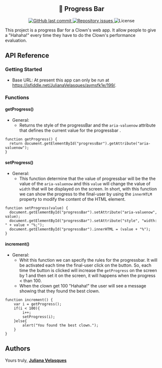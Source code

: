 <h2 align="center">
  🚀 Progress Bar
</h2>

<p align="center">
  
  <a href="https://github.com/Silve1ra/coffee-shop/commits/main">
    <img alt="GitHub last commit" src="https://img.shields.io/github/last-commit/JulianaVelasques/progressBarAPI">
  </a>

  <a href="https://github.com/Silve1ra/coffee-shop/issues">
    <img alt="Repository issues" src="https://img.shields.io/github/issues/JulianaVelasques/progressBarAPI">
  </a>

  <img alt="License" src="https://img.shields.io/badge/license-MIT-brightgreen">
</p>

This project is a progress Bar for a Clown's web app. It allow people to give a "Hahaha!" every time they have to do the Clown's performance evaluation.


## API Reference

### Getting Started
- Base URL: At present this app can only be run at https://jsfiddle.net/JulianaVelasques/aymsfk1e/199/. 

### Functions
#### getProgress()
- General:
    - Returns the style of the progressBar and the ```aria-valuenow``` attribute that defines the current value for the progressbar .
    
```
function getProgress() {
  return document.getElementById("progressBar").getAttribute("aria-valuenow");
}
```

#### setProgress()
- General:
    - This function determine that the value of progressbar will be the the value of the ```aria-valuenow``` and this ``value`` will change the value of ``width`` that will be displayed on the screen. In short, with this function we can show the progress to the final-user by using the ``innerHTLM`` property to modify the content of the HTML element.
    

```
function setProgress(value) {
  document.getElementById("progressBar").setAttribute("aria-valuenow", value);  
  document.getElementById("progressBar").setAttribute("style", "width: " + value + "%;");
  document.getElementById("progressBar").innerHTML = (value + "%");
}
```

#### increment()
- General:
    - Whit this function we can specify the rules for the progressbar. It will be activated each time the final-user click on the button. So, each time the button is clicked will increase the ``getProgress`` on the screen by 1 and then set it on the screen, it will happens when the progress < than 100.
    - When the clown get 100 "Hahaha!" the user will see a message showing that they found the best clown.

```
function increment() {
	var i = getProgress();
	if(i < 100){
		i++;
		setProgress(i);	
	}else{
		alert("You found the best clown.");
	}
}
```




## Authors
Yours truly, <a href="https://github.com/JulianaVelasques"><b>Juliana Velasques</b> 
